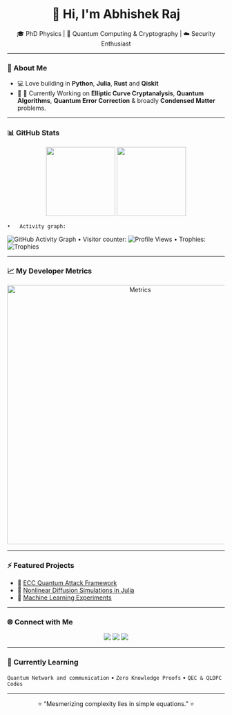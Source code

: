 <h1 align="center">👋 Hi, I'm Abhishek Raj</h1>

<p align="center">🎓 PhD Physics | 🧠 Quantum Computing & Cryptography | ☁️ Security Enthusiast </p>

---

### 🔬 About Me
- 💻 Love building in **Python**, **Julia**, **Rust** and **Qiskit**
- 🧩 🔭 Currently Working on **Elliptic Curve Cryptanalysis**, **Quantum Algorithms**, **Quantum Error Correction** & broadly **Condensed Matter** problems.

---

### 📊 GitHub Stats
<p align="center">
  <img src="https://github-readme-stats.vercel.app/api?username=Mihauk&show_icons=true&theme=radical" height="160"/>
  <img src="https://github-readme-stats.vercel.app/api/top-langs/?username=Mihauk&layout=compact&theme=radical" height="160"/>
</p>

	•	Activity graph:
![GitHub Activity Graph](https://github-readme-activity-graph.vercel.app/graph?username=Mihauk&theme=react-dark)
	•	Visitor counter:
![Profile Views](https://komarev.com/ghpvc/?username=Mihauk&color=blueviolet)
	•	Trophies:
![Trophies](https://github-profile-trophy.vercel.app/?username=Mihauk&theme=matrix)

---

### 📈 My Developer Metrics
<p align="center">
  <img src="./metrics.svg" alt="Metrics" width="600">
</p>

---

### ⚡ Featured Projects
- 🔐 [ECC Quantum Attack Framework](https://github.com/Mihauk/ECC)
- 🧮 [Nonlinear Diffusion Simulations in Julia](https://github.com/Mihauk/NLD)
- 🧠 [Machine Learning Experiments](https://github.com/Mihauk/Loan-Prediction)

---

### 🌐 Connect with Me
<p align="center">
  <a href="https://www.linkedin.com/in/abhishek-raj-605b309a/"><img src="https://img.shields.io/badge/LinkedIn-blue?logo=linkedin&logoColor=white" /></a>
  <a href="https://github.com/Mihauk"><img src="https://img.shields.io/badge/GitHub-black?logo=github&logoColor=white" /></a>
  <a href="mailto:abhishek654r@gmail.com"><img src="https://img.shields.io/badge/Email-red?logo=gmail&logoColor=white" /></a>
</p>

---

### 🧠 Currently Learning
`Quantum Network and communication` • `Zero Knowledge Proofs` • `QEC & QLDPC Codes`

---

<p align="center"> ⭐️ “Mesmerizing complexity lies in simple equations.” ⭐️ </p>
<!--
**Mihauk/Mihauk** is a ✨ _special_ ✨ repository because its `README.md` (this file) appears on your GitHub profile.

Here are some ideas to get you started:

- 🔭 I’m currently working on ...
- 🌱 I’m currently learning ...
- 👯 I’m looking to collaborate on ...
- 🤔 I’m looking for help with ...
- 💬 Ask me about ...
- 📫 How to reach me: ...
- 😄 Pronouns: ...
- ⚡ Fun fact: ...
-->

